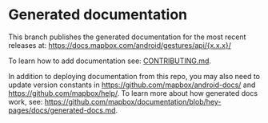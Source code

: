 # Generated documentation

This branch publishes the generated documentation for the most recent releases at: https://docs.mapbox.com/android/gestures/api/{x.x.x}/

To learn how to add documentation see: [CONTRIBUTING.md](https://github.com/mapbox/mapbox-gestures-android/blob/master/CONTRIBUTING.md).

In addition to deploying documentation from this repo, you may also need to update version constants in https://github.com/mapbox/android-docs/ and https://github.com/mapbox/help/. To learn more about how generated docs work, see: https://github.com/mapbox/documentation/blob/hey-pages/docs/generated-docs.md.
